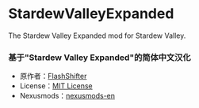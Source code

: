 # StardewValleyExpanded
The Stardew Valley Expanded mod for Stardew Valley.

### 基于"Stardew Valley Expanded"的简体中文汉化
- 原作者：[FlashShifter](https://github.com/FlashShifter/StardewValleyExpanded)
- License：[MIT License](https://github.com/FlashShifter/StardewValleyExpanded/blob/master/LICENSE)
- Nexusmods：[nexusmods-en](https://www.nexusmods.com/stardewvalley/mods/3753)


